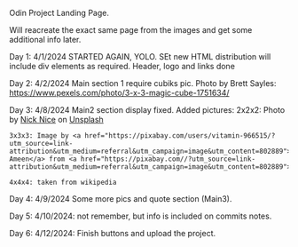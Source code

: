 Odin Project Landing Page.

Will reacreate the exact same page from the images and get some additional info later.

Day 1: 4/1/2024
STARTED AGAIN, YOLO.
SEt new HTML distribution will include div elements as required.
Header, logo and links done

Day 2: 4/2/2024
Main section 1 require cubiks pic.
Photo by Brett Sayles: https://www.pexels.com/photo/3-x-3-magic-cube-1751634/

Day 3: 4/8/2024
Main2 section display fixed. 
Added pictures:
    2x2x2: Photo by <a href="https://unsplash.com/@nicknice?utm_content=creditCopyText&utm_medium=referral&utm_source=unsplash">Nick Nice</a> on <a href="https://unsplash.com/photos/a-rubik-cube-sitting-on-top-of-a-pile-of-rocks-7tySoHI6cmI?utm_content=creditCopyText&utm_medium=referral&utm_source=unsplash">Unsplash</a>
  
    3x3x3: Image by <a href="https://pixabay.com/users/vitamin-966515/?utm_source=link-attribution&utm_medium=referral&utm_campaign=image&utm_content=802889">M Ameen</a> from <a href="https://pixabay.com//?utm_source=link-attribution&utm_medium=referral&utm_campaign=image&utm_content=802889">Pixabay</a>

    4x4x4: taken from wikipedia

Day 4: 4/9/2024
Some more pics and quote section (Main3).

Day 5: 4/10/2024:
not remember, but info is included on commits notes.

Day 6: 4/12/2024:
Finish buttons and upload the project.




